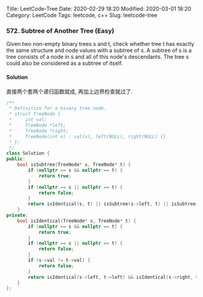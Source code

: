 Title: LeetCode-Tree
Date: 2020-02-29 18:20
Modified: 2020-03-01 18:20
Category: LeetCode
Tags: leetcode, c++
Slug: leetcode-tree




### 572. Subtree of Another Tree (Easy)

Given two non-empty binary trees s and t, check whether tree t has exactly the same structure and node values with a subtree of s. A subtree of s is a tree consists of a node in s and all of this node's descendants. The tree s could also be considered as a subtree of itself.

#### Solution
直接两个套两个递归函数就成, 再加上边界检查就过了.
```c++
/**
 * Definition for a binary tree node.
 * struct TreeNode {
 *     int val;
 *     TreeNode *left;
 *     TreeNode *right;
 *     TreeNode(int x) : val(x), left(NULL), right(NULL) {}
 * };
 */
class Solution {
public:
    bool isSubtree(TreeNode* s, TreeNode* t) {
        if (nullptr == s && nullptr == t) {
            return true;
        }
        if (nullptr == s || nullptr == t) {
            return false;
        }
        return isIdentical(s, t) || isSubtree(s->left, t) || isSubtree(s->right, t);
    }
private:
    bool isIdentical(TreeNode* s, TreeNode* t) {
        if (nullptr == s && nullptr == t) {
            return true;
        }
        if (nullptr == s || nullptr == t) {
            return false;
        }
        if (s->val != t->val) {
            return false;
        }
        return isIdentical(s->left, t->left) && isIdentical(s->right, t->right);
    }
};
```